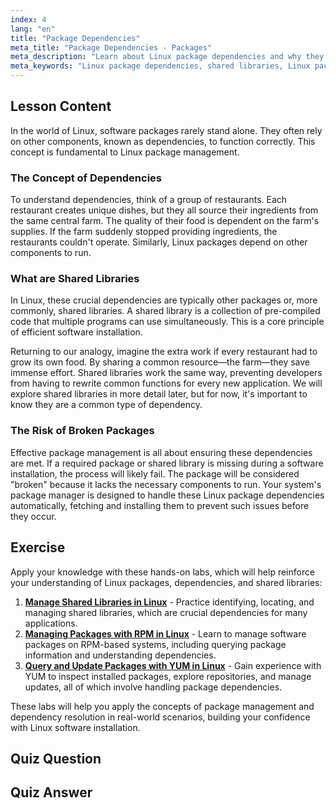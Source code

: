 ```yaml
---
index: 4
lang: "en"
title: "Package Dependencies"
meta_title: "Package Dependencies - Packages"
meta_description: "Learn about Linux package dependencies and why they are crucial for software installation. This guide explains shared libraries and how package management handles dependencies to prevent broken software."
meta_keywords: "Linux package dependencies, shared libraries, Linux packages, package management, Linux software installation, Linux tutorial, beginner Linux, Linux guide"
---
```


## Lesson Content

In the world of Linux, software packages rarely stand alone. They often rely on other components, known as dependencies, to function correctly. This concept is fundamental to Linux package management.

### The Concept of Dependencies

To understand dependencies, think of a group of restaurants. Each restaurant creates unique dishes, but they all source their ingredients from the same central farm. The quality of their food is dependent on the farm's supplies. If the farm suddenly stopped providing ingredients, the restaurants couldn't operate. Similarly, Linux packages depend on other components to run.

### What are Shared Libraries

In Linux, these crucial dependencies are typically other packages or, more commonly, shared libraries. A shared library is a collection of pre-compiled code that multiple programs can use simultaneously. This is a core principle of efficient software installation.

Returning to our analogy, imagine the extra work if every restaurant had to grow its own food. By sharing a common resource—the farm—they save immense effort. Shared libraries work the same way, preventing developers from having to rewrite common functions for every new application. We will explore shared libraries in more detail later, but for now, it's important to know they are a common type of dependency.

### The Risk of Broken Packages

Effective package management is all about ensuring these dependencies are met. If a required package or shared library is missing during a software installation, the process will likely fail. The package will be considered "broken" because it lacks the necessary components to run. Your system's package manager is designed to handle these Linux package dependencies automatically, fetching and installing them to prevent such issues before they occur.

## Exercise

Apply your knowledge with these hands-on labs, which will help reinforce your understanding of Linux packages, dependencies, and shared libraries:

1. **[Manage Shared Libraries in Linux](https://labex.io/labs/comptia-manage-shared-libraries-in-linux-590867)** - Practice identifying, locating, and managing shared libraries, which are crucial dependencies for many applications.
2. **[Managing Packages with RPM in Linux](https://labex.io/labs/rhel-managing-packages-with-rpm-in-linux-590868)** - Learn to manage software packages on RPM-based systems, including querying package information and understanding dependencies.
3. **[Query and Update Packages with YUM in Linux](https://labex.io/labs/rhel-query-and-update-packages-with-yum-in-linux-590869)** - Gain experience with YUM to inspect installed packages, explore repositories, and manage updates, all of which involve handling package dependencies.

These labs will help you apply the concepts of package management and dependency resolution in real-world scenarios, building your confidence with Linux software installation.

## Quiz Question

## Quiz Answer
